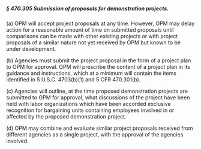 ##### § 470.305 Submission of proposals for demonstration projects. #####

(a) OPM will accept project proposals at any time. However, OPM may delay action for a reasonable amount of time on submitted proposals until comparisons can be made with other existing projects or with project proposals of a similar nature not yet received by OPM but known to be under development.

(b) Agencies must submit the project proposal in the form of a project plan to OPM for approval. OPM will prescribe the content of a project plan in its guidance and instructions, which at a minimum will contain the items identified in 5 U.S.C. 4703(b)(1) and 5 CFR 470.301(b).

(c) Agencies will outline, at the time proposed demonstration projects are submitted to OPM for approval, what discussions of the project have been held with labor organizations which have been accorded exclusive recognition for bargaining units containing employees involved in or affected by the proposed demonstration project.

(d) OPM may combine and evaluate similar project proposals received from different agencies as a single project, with the approval of the agencies involved.